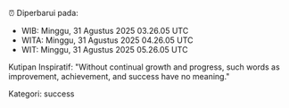⏰ Diperbarui pada:
- WIB: Minggu, 31 Agustus 2025 03.26.05 UTC
- WITA: Minggu, 31 Agustus 2025 04.26.05 UTC
- WIT: Minggu, 31 Agustus 2025 05.26.05 UTC

Kutipan Inspiratif:
"Without continual growth and progress, such words as improvement, achievement, and success have no meaning."


Kategori: success

